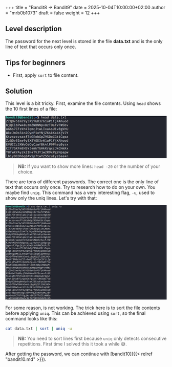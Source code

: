 +++
title = "Bandit8 -> Bandit9"
date = 2025-10-04T10:00:00+02:00
author = "mrb0b1073"
draft = false
weight = 12
+++

## Level description
The password for the next level is stored in the file **data.txt** and is the only line of text that occurs only once.

## Tips for beginners
- First, apply `sort` to file content.

## Solution
This level is a bit tricky. First, examine the file contents. Using `head` shows the 10 first lines of a file:


![bandit9_0](/images/otw/bandit/bandit9/0.png)
> **NB:** If you want to show more lines: `head -20` or the number of your choice.

There are tons of different passwords. The correct one is the only line of text that occurs only once. Try to research how to do on your own. You maybe find `uniq`.
This command has a very interesting flag, `-u`, used to show only the uniq lines. Let's try with that:

![bandit9_1](/images/otw/bandit/bandit9/1.png)

For some reason, is not working. The trick here is to sort the file contents before applying `uniq`. This can be achieved using `sort`, so the final command looks like this:

```bash
cat data.txt | sort | uniq -u
```
> **NB:** You need to sort lines first because `uniq` only detects consecutive repetitions. First time I solved this it took a while 😅.

After getting the password, we can continue with [bandit10]({{< relref "bandit10.md" >}}).


